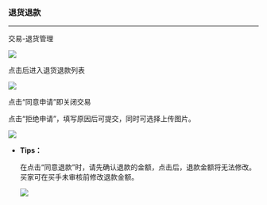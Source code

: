### 退货退款

---

交易-退货管理

![](http://sellerhub.ymatou.com/helpview/img/thtk_5.png)

点击后进入退货退款列表

![](http://sellerhub.ymatou.com/helpview/img/thtk_6.png)

点击“同意申请”即关闭交易

点击“拒绝申请”，填写原因后可提交，同时可选择上传图片。

![](http://sellerhub.ymatou.com/helpview/img/thtk_7.png)


* **Tips：**

  在点击“同意退款”时，请先确认退款的金额，点击后，退款金额将无法修改。买家可在买手未审核前修改退款金额。

  ![](http://sellerhub.ymatou.com/helpview/img/thtk_8.png)



